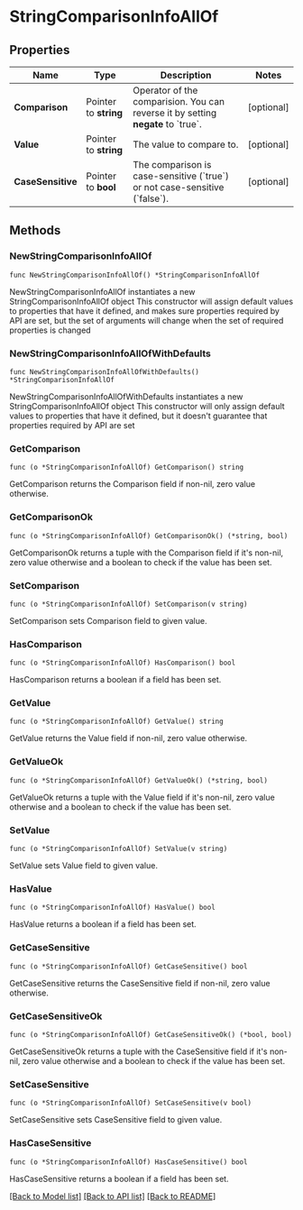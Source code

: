 # StringComparisonInfoAllOf

## Properties

Name | Type | Description | Notes
------------ | ------------- | ------------- | -------------
**Comparison** | Pointer to **string** | Operator of the comparision. You can reverse it by setting **negate** to &#x60;true&#x60;. | [optional] 
**Value** | Pointer to **string** | The value to compare to. | [optional] 
**CaseSensitive** | Pointer to **bool** | The comparison is case-sensitive (&#x60;true&#x60;) or not case-sensitive (&#x60;false&#x60;). | [optional] 

## Methods

### NewStringComparisonInfoAllOf

`func NewStringComparisonInfoAllOf() *StringComparisonInfoAllOf`

NewStringComparisonInfoAllOf instantiates a new StringComparisonInfoAllOf object
This constructor will assign default values to properties that have it defined,
and makes sure properties required by API are set, but the set of arguments
will change when the set of required properties is changed

### NewStringComparisonInfoAllOfWithDefaults

`func NewStringComparisonInfoAllOfWithDefaults() *StringComparisonInfoAllOf`

NewStringComparisonInfoAllOfWithDefaults instantiates a new StringComparisonInfoAllOf object
This constructor will only assign default values to properties that have it defined,
but it doesn't guarantee that properties required by API are set

### GetComparison

`func (o *StringComparisonInfoAllOf) GetComparison() string`

GetComparison returns the Comparison field if non-nil, zero value otherwise.

### GetComparisonOk

`func (o *StringComparisonInfoAllOf) GetComparisonOk() (*string, bool)`

GetComparisonOk returns a tuple with the Comparison field if it's non-nil, zero value otherwise
and a boolean to check if the value has been set.

### SetComparison

`func (o *StringComparisonInfoAllOf) SetComparison(v string)`

SetComparison sets Comparison field to given value.

### HasComparison

`func (o *StringComparisonInfoAllOf) HasComparison() bool`

HasComparison returns a boolean if a field has been set.

### GetValue

`func (o *StringComparisonInfoAllOf) GetValue() string`

GetValue returns the Value field if non-nil, zero value otherwise.

### GetValueOk

`func (o *StringComparisonInfoAllOf) GetValueOk() (*string, bool)`

GetValueOk returns a tuple with the Value field if it's non-nil, zero value otherwise
and a boolean to check if the value has been set.

### SetValue

`func (o *StringComparisonInfoAllOf) SetValue(v string)`

SetValue sets Value field to given value.

### HasValue

`func (o *StringComparisonInfoAllOf) HasValue() bool`

HasValue returns a boolean if a field has been set.

### GetCaseSensitive

`func (o *StringComparisonInfoAllOf) GetCaseSensitive() bool`

GetCaseSensitive returns the CaseSensitive field if non-nil, zero value otherwise.

### GetCaseSensitiveOk

`func (o *StringComparisonInfoAllOf) GetCaseSensitiveOk() (*bool, bool)`

GetCaseSensitiveOk returns a tuple with the CaseSensitive field if it's non-nil, zero value otherwise
and a boolean to check if the value has been set.

### SetCaseSensitive

`func (o *StringComparisonInfoAllOf) SetCaseSensitive(v bool)`

SetCaseSensitive sets CaseSensitive field to given value.

### HasCaseSensitive

`func (o *StringComparisonInfoAllOf) HasCaseSensitive() bool`

HasCaseSensitive returns a boolean if a field has been set.


[[Back to Model list]](../README.md#documentation-for-models) [[Back to API list]](../README.md#documentation-for-api-endpoints) [[Back to README]](../README.md)


